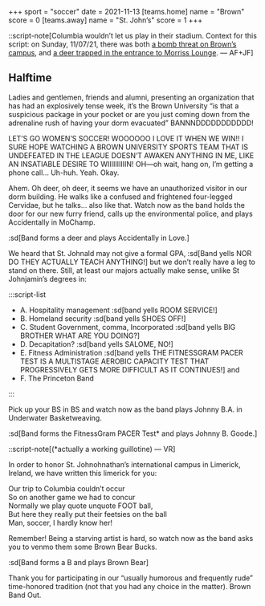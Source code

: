 +++
sport = "soccer"
date = 2021-11-13
[teams.home]
name = "Brown"
score = 0
[teams.away]
name = "St. John’s"
score = 1
+++

::script-note[Columbia wouldn’t let us play in their stadium. Context for this script: on Sunday, 11/07/21, there was both [a bomb threat on Brown’s campus](https://www.browndailyherald.com/article/2021/11/brown-evacuates-students-due-to-bomb-threat), and [a deer trapped in the entrance to Morriss Lounge](https://www.browndailyherald.com/article/2021/11/deer-entered-morris-hall). — AF+JF]

## Halftime

Ladies and gentlemen, friends and alumni, presenting an organization that has had an explosively tense week, it’s the Brown University “is that a suspicious package in your pocket or are you just coming down from the adrenaline rush of having your dorm evacuated” BANNNDDDDDDDDDDD!

LET’S GO WOMEN’S SOCCER! WOOOOOO I LOVE IT WHEN WE WIN!! I SURE HOPE WATCHING A BROWN UNIVERSITY SPORTS TEAM THAT IS UNDEFEATED IN THE LEAGUE DOESN’T AWAKEN ANYTHING IN ME, LIKE AN INSATIABLE DESIRE TO WIIIIIIIIIIN! OH—oh wait, hang on, I’m getting a phone call… Uh-huh. Yeah. Okay.

Ahem. Oh deer, oh deer, it seems we have an unauthorized visitor in our dorm building. He walks like a confused and frightened four-legged Cervidae, but he talks… also like that. Watch now as the band holds the door for our new furry friend, calls up the environmental police, and plays Accidentally in MoChamp.

:sd[Band forms a deer and plays Accidentally in Love.]

We heard that St. Johnald may not give a formal GPA, :sd[Band yells NOR DO THEY ACTUALLY TEACH ANYTHING!] but we don’t really have a leg to stand on there. Still, at least our majors actually make sense, unlike St Johnjamin’s degrees in:

:::script-list

- A. Hospitality management :sd[band yells ROOM SERVICE!]
- B. Homeland security :sd[band yells SHOES OFF!]
- C. Student Government, comma, Incorporated :sd[band yells BIG BROTHER WHAT ARE YOU DOING?]
- D. Decapitation? :sd[band yells SALOME, NO!]
- E. Fitness Administration :sd[band yells THE FITNESSGRAM PACER TEST IS A MULTISTAGE AEROBIC CAPACITY TEST THAT PROGRESSIVELY GETS MORE DIFFICULT AS IT CONTINUES!] and
- F. The Princeton Band

:::

Pick up your BS in BS and watch now as the band plays Johnny B.A. in Underwater Basketweaving.

:sd[Band forms the FitnessGram PACER Test* and plays Johnny B. Goode.]

::script-note[(*actually a working guillotine) — VR]

In order to honor St. Johnohnathan’s international campus in Limerick, Ireland, we have written this limerick for you:

Our trip to Columbia couldn’t occur\
So on another game we had to concur\
Normally we play quote unquote FOOT ball,\
But here they really put their feetsies on the ball\
Man, soccer, I hardly know her!

Remember! Being a starving artist is hard, so watch now as the band asks you to venmo them some Brown Bear Bucks.

:sd[Band forms a B and plays Brown Bear]

Thank you for participating in our “usually humorous and frequently rude” time-honored tradition (not that you had any choice in the matter). Brown Band Out.
